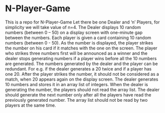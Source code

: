 # N-Player-Game
This is a repo for N-Player-Game
Let there be one Dealer and ‘n’ Players, for simplicity we will take value of n=4. The Dealer displays 10 random numbers (between 0 – 50)
on a display screen with one-minute gap between the numbers. Each player is given a card containing 10
random numbers (between 0 - 50). As the number is displayed, the player strikes the number on his card
if it matches with the one on the screen. The player who strikes three numbers first will be announced as a
winner and the dealer stops generating numbers if a player wins before all the 10 numbers are
generated. The numbers generated by the dealer and the player can be redundant. For e.g. if the
dealer generates a 20 twice and if a player has one 20. After the player strikes the number, it should
not be considered as a match, when 20 appears again on the display screen.
The dealer generates 10 numbers and stores it in an array list of integers. When the dealer
is generating the number, the players should not read the array list. The dealer should generate the
next number only after all the players have read the previously generated number. The array list should
not be read by two players at the same time. 

